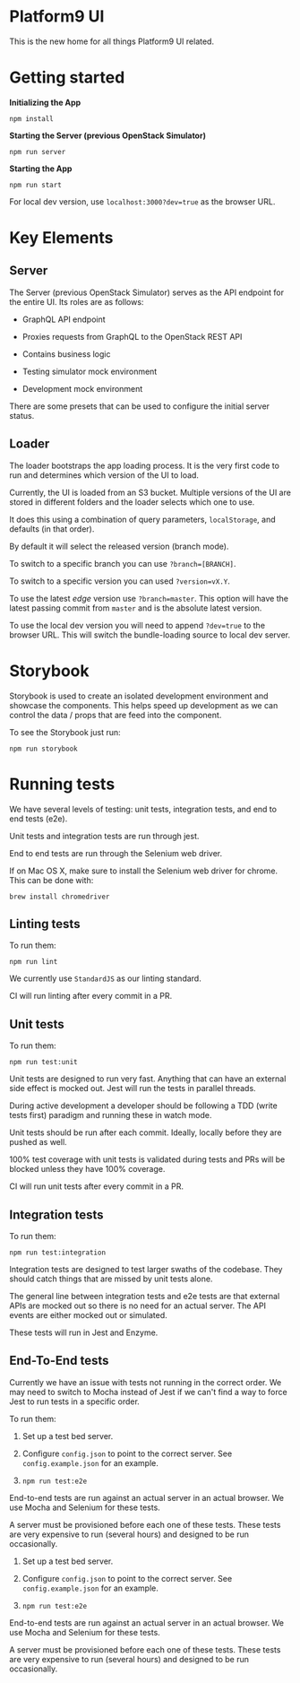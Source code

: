 # Platform9 UI

This is the new home for all things Platform9 UI related.


# Getting started
**Initializing the App**

`npm install`

**Starting the Server (previous OpenStack Simulator)**

`npm run server`

**Starting the App**

`npm run start`

For local dev version, use `localhost:3000?dev=true` as the browser URL. 


# Key Elements

## Server

The Server (previous OpenStack Simulator) serves as the API endpoint for the entire UI. Its roles are as follows:

- GraphQL API endpoint

- Proxies requests from GraphQL to the OpenStack REST API

- Contains business logic

- Testing simulator mock environment

- Development mock environment

There are some presets that can be used to configure the initial server status.


## Loader

The loader bootstraps the app loading process. It is the very first code to run 
and determines which version of the UI to load.

Currently, the UI is loaded from an S3 bucket. Multiple versions of the UI are 
stored in different folders and the loader selects which one to use.

It does this using a combination of query parameters, `localStorage`, and 
defaults (in that order).

By default it will select the released version (branch mode).

To switch to a specific branch you can use `?branch=[BRANCH]`.

To switch to a specific version you can used `?version=vX.Y`.

To use the latest *edge* version use `?branch=master`. This option will have the
latest passing commit from `master` and is the absolute latest version.

To use the local dev version you will need to append `?dev=true` to the browser 
URL. This will switch the bundle-loading source to local dev server. 


# Storybook

Storybook is used to create an isolated development environment and showcase the 
components. This helps speed up development as we can control the data / props 
that are feed into the component.

To see the Storybook just run:

`npm run storybook`


# Running tests

We have several levels of testing: unit tests, integration tests, and end to end 
tests (e2e).

Unit tests and integration tests are run through jest.

End to end tests are run through the Selenium web driver.

If on Mac OS X, make sure to install the Selenium web driver for chrome. This can 
be done with:

`brew install chromedriver`


## Linting tests

To run them:

`npm run lint`

We currently use `StandardJS` as our linting standard.

CI will run linting after every commit in a PR.


## Unit tests

To run them:

`npm run test:unit`

Unit tests are designed to run very fast.  Anything that can have an external 
side effect is mocked out. Jest will run the tests in parallel threads.

During active development a developer should be following a TDD (write tests 
first) paradigm and running these in watch mode.

Unit tests should be run after each commit. Ideally, locally before they are 
pushed as well.

100% test coverage with unit tests is validated during tests and PRs will be 
blocked unless they have 100% coverage.

CI will run unit tests after every commit in a PR.


## Integration tests

To run them:

`npm run test:integration`

Integration tests are designed to test larger swaths of the codebase. They should 
catch things that are missed by unit tests alone.

The general line between integration tests and e2e tests are that external APIs 
are mocked out so there is no need for an actual server.  The API events are 
either mocked out or simulated.

These tests will run in Jest and Enzyme.


## End-To-End tests

Currently we have an issue with tests not running in the correct order. We may 
need to switch to Mocha instead of Jest if we can't find a way to force Jest to 
run tests in a specific order.

To run them:

1. Set up a test bed server.

2. Configure `config.json` to point to the correct server.
See `config.example.json` for an example.

3. `npm run test:e2e`

End-to-end tests are run against an actual server in an actual browser. We use 
Mocha and Selenium for these tests.

A server must be provisioned before each one of these tests.  These tests are 
very expensive to run (several hours) and designed to be run occasionally.
1. Set up a test bed server.

2. Configure `config.json` to point to the correct server.
See `config.example.json` for an example.

3. `npm run test:e2e`

End-to-end tests are run against an actual server in an actual browser. We use 
Mocha and Selenium for these tests.

A server must be provisioned before each one of these tests. These tests are 
very expensive to run (several hours) and designed to be run occasionally.
